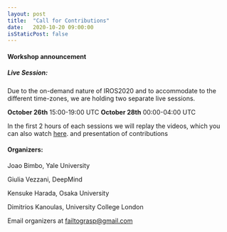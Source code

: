 ```yaml
---
layout: post
title:  "Call for Contributions"
date:   2020-10-20 09:00:00
isStaticPost: false
---
```


#### Workshop announcement ####
##### Live Session: #####
Due to the on-demand nature of IROS2020 and to accommodate to the different time-zones, we are holding two separate live sessions.


**October 26th** 15:00-19:00 UTC
**October 28th** 00:00-04:00 UTC

In the first 2 hours of each sessions we will replay the videos, which you can also watch [here](schedule/).
and presentation of contributions





#### Organizers: ####
Joao Bimbo, Yale University

Giulia Vezzani, DeepMind

Kensuke Harada, Osaka University

Dimitrios Kanoulas, University College London

Email organizers at [failtograsp@gmail.com](mailto:failtograsp@gmail.com)